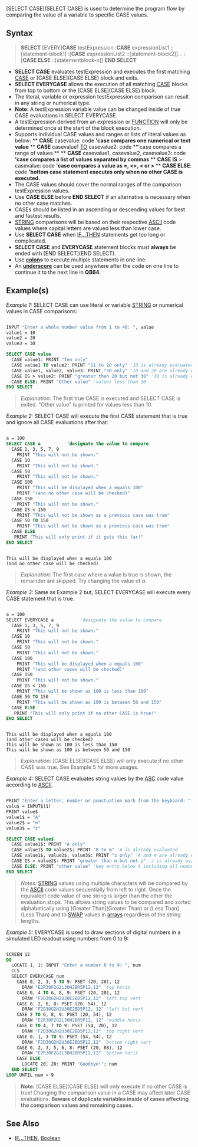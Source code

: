 [SELECT CASE](SELECT CASE) is used to determine the program flow by comparing the value of a variable to specific CASE values.


## Syntax

> **SELECT** [EVERY]**CASE** testExpression
> :**CASE** expressionList1
> ::[statement-block1]
> :[**CASE** expressionList2
> ::[statement-block2]]...
> :[**CASE ELSE**
> ::[statementblock-n]]
> **END SELECT** 



* **SELECT CASE** evaluates testExpression and executes the first matching [CASE](CASE) or [CASE ELSE](CASE ELSE) block and exits.
* **SELECT EVERYCASE** allows the execution of all matching [CASE](CASE) blocks from top to bottom or the [CASE ELSE](CASE ELSE) block.
* The literal, variable or expression testExpression comparison can result in any string or numerical type. 
* **Note:** A testExpression variable value can be changed inside of true CASE evaluations in SELECT EVERYCASE. 
* A testExpression derived from an expression or [FUNCTION](FUNCTION) will only be determined once at the start of the block execution.
* <span id="allCASES">Supports individual CASE values and ranges or lists of literal values as below:</span>
** **CASE** casevalue: code **'case compares one numerical or text value**
** **CASE** casevalue1 [TO](TO) casevalue2: code **'case compares a range of values **
** **CASE** casevalue1, casevalue2, casevalue3: code **'case compares a list of values separated by commas**
** **CASE IS** > casevalue: code **'case compares a value as <nowiki> =, <>, < or > </nowiki>** 
** **CASE ELSE**: code **'bottom case statement executes only when no other CASE is executed.**
* The CASE values should cover the normal ranges of the comparison testExpression values. 
* Use **CASE ELSE** before **END SELECT** if an alternative is necessary when no other case matches.
* CASEs should be listed in an ascending or descending values for best and fastest results.
* [STRING](STRING) comparisons will be based on their respective [ASCII](ASCII) code values where capital letters are valued less than lower case.
* Use **SELECT CASE** when [IF...THEN](IF...THEN) statements get too long or complicated.
* **SELECT CASE** and **EVERYCASE** statement blocks must **always** be ended with [END SELECT](END SELECT).
* Use **[colon](colon)s** to execute multiple statements in one line.
* An **[underscore](underscore)** can be used anywhere after the code on one line to continue it to the next line in **QB64**.


## Example(s)

*Example 1:* SELECT CASE can use literal or variable [STRING](STRING) or numerical values in CASE comparisons:

```vb

INPUT "Enter a whole number value from 1 to 40: ", value
value1 = 10
value2 = 20
value3 = 30

SELECT CASE value
  CASE value1: PRINT "Ten only"
  CASE value1 TO value2: PRINT "11 to 20 only" '10 is already evaluated
  CASE value1, value2, value3: PRINT "30 only" '10 and 20 are already evaluated
  CASE IS > value2: PRINT "greater than 20 but not 30" '30 is already evaluated
  CASE ELSE: PRINT "Other value" 'values less than 10
END SELECT 

```
>  *Explanation:* The first true CASE is executed and SELECT CASE is exited. "Other value" is printed for values less than 10.


*Example 2:* SELECT CASE will execute the first CASE statement that is true and ignore all CASE evaluations after that:

```vb

a = 100
SELECT CASE a          'designate the value to compare
  CASE 1, 3, 5, 7, 9
    PRINT "This will not be shown."
  CASE 10
    PRINT "This will not be shown."
  CASE 50
    PRINT "This will not be shown."
  CASE 100
    PRINT "This will be displayed when a equals 100"
    PRINT "(and no other case will be checked)"
  CASE 150
    PRINT "This will not be shown."
  CASE IS < 150
    PRINT "This will not be shown as a previous case was true"
  CASE 50 TO 150
    PRINT "This will not be shown as a previous case was true"
  CASE ELSE
   PRINT "This will only print if it gets this far!"
END SELECT 

```

```text

This will be displayed when a equals 100
(and no other case will be checked)

```

> *Explanation:* The first case where a value is true is shown, the remainder are skipped. Try changing the value of *a*.


*Example 3:* Same as Example 2 but, SELECT EVERYCASE will execute every CASE statement that is true.

```vb

a = 100
SELECT EVERYCASE a          'designate the value to compare
  CASE 1, 3, 5, 7, 9
    PRINT "This will not be shown."
  CASE 10
    PRINT "This will not be shown."
  CASE 50
    PRINT "This will not be shown."
  CASE 100
    PRINT "This will be displayed when a equals 100"
    PRINT "(and other cases will be checked)"
  CASE 150
    PRINT "This will not be shown."
  CASE IS < 150
    PRINT "This will be shown as 100 is less than 150"
  CASE 50 TO 150
    PRINT "This will be shown as 100 is between 50 and 150"
  CASE ELSE
   PRINT "This will only print if no other CASE is true!"
END SELECT 

```

```text

This will be displayed when a equals 100
(and other cases will be checked)
This will be shown as 100 is less than 150
This will be shown as 100 is between 50 and 150

```

> *Explanation:* [CASE ELSE](CASE ELSE) will only execute if no other CASE was true. See Example 5 for more usages.


*Example 4:* SELECT CASE evaluates string values by the [ASC](ASC) code value according to [ASCII](ASCII).

```vb

PRINT "Enter a letter, number or punctuation mark from the keyboard: ";
valu$ = INPUT$(1)
PRINT value$
value1$ = "A"
value2$ = "m"
value3$ = "z"

SELECT CASE value$
  CASE value1$: PRINT "A only"
  CASE value1$ TO value2$: PRINT "B to m" 'A is already evaluated
  CASE value1$, value2$, value3$: PRINT "z only" 'A and m are already evaluated
  CASE IS > value2$: PRINT "greater than m but not z" 'z is already evaluated
  CASE ELSE: PRINT "other value" 'key entry below A including all numbers
END SELECT 

```
>  *Notes:* [STRING](STRING) values using multiple characters will be compared by the [ASCII](ASCII) code values sequentially from left to right. Once the equivalent code value of one string is larger than the other the evaluation stops. This allows string values to be compared and sorted alphabetically using [Greater Than](Greater Than) or [Less Than](Less Than) and to [SWAP](SWAP) values in [arrays](arrays) regardless of the string lengths.


*Example 5:* EVERYCASE is used to draw sections of digital numbers in a simulated LED readout using numbers from 0 to 9:

```vb

SCREEN 12
DO
  LOCATE 1, 1: INPUT "Enter a number 0 to 9: ", num
  CLS
  SELECT EVERYCASE num
    CASE 0, 2, 3, 5 TO 9: PSET (20, 20), 12
      DRAW "E2R30F2G2L30H2BR5P12,12" 'top horiz
    CASE 0, 4 TO 6, 8, 9: PSET (20, 20), 12
      DRAW "F2D30G2H2U30E2BD5P12,12" 'left top vert
    CASE 0, 2, 6, 8: PSET (20, 54), 12
      DRAW "F2D30G2H2U30E2BD5P12, 12" 'left bot vert
    CASE 2 TO 6, 8, 9: PSET (20, 54), 12
      DRAW "E2R30F2G2L30H2BR5P12, 12" 'middle horiz
    CASE 0 TO 4, 7 TO 9: PSET (54, 20), 12
      DRAW "F2D30G2H2U30E2BD5P12,12" 'top right vert  
    CASE 0, 1, 3 TO 9: PSET (54, 54), 12
      DRAW "F2D30G2H2U30E2BD5P12,12" 'bottom right vert
    CASE 0, 2, 3, 5, 6, 8: PSET (20, 88), 12
      DRAW "E2R30F2G2L30H2BR5P12,12" 'bottom horiz
    CASE ELSE 
      LOCATE 20, 20: PRINT "Goodbye!"; num
  END SELECT
LOOP UNTIL num > 9 

```
>  **Note:** [CASE ELSE](CASE ELSE) will only execute if no other CASE is true! Changing the comparison value in a CASE may affect later CASE evaluations. **Beware of duplicate variables inside of cases affecting the comparison values and remaining cases.**


## See Also
 
* [IF...THEN](IF...THEN), [Boolean](Boolean)




